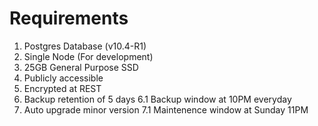 # Requirements
1. Postgres Database (v10.4-R1)
2. Single Node (For development)
3. 25GB General Purpose SSD
4. Publicly accessible
5. Encrypted at REST
6. Backup retention of 5 days
  6.1 Backup window at 10PM everyday
7. Auto upgrade minor version
  7.1 Maintenence window at Sunday 11PM